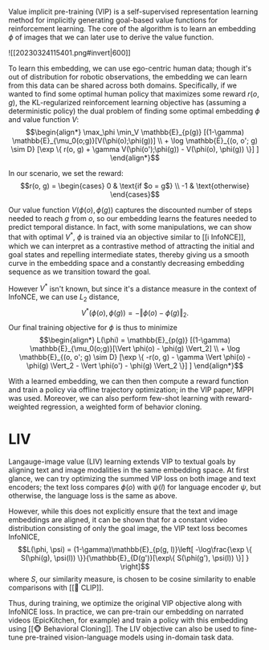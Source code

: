 Value implicit pre-training (VIP) is a self-supervised representation learning method for implicitly generating goal-based value functions for reinforcement learning. The core of the algorithm is to learn an embedding $\phi$ of images that we can later use to derive the value function.

![[20230324115401.png#invert|600]]

To learn this embedding, we can use ego-centric human data; though it's out of distribution for robotic observations, the embedding we can learn from this data can be shared across both domains. Specifically, if we wanted to find some optimal human policy that maximizes some reward $r(o, g)$, the KL-regularized reinforcement learning objective has (assuming a deterministic policy) the dual problem of finding some optimal embedding $\phi$ and value function $V$: $$\begin{align*} \max_\phi \min_V \mathbb{E}_{p(g)} [(1-\gamma) \mathbb{E}_{\mu_0(o;g)}[V(\phi(o);\phi(g))] \\ + \log \mathbb{E}_{(o, o'; g) \sim D} [\exp \{ r(o, g) + \gamma V(\phi(o');\phi(g)) - V(\phi(o), \phi(g)) \}] ] \end{align*}$$

In our scenario, we set the reward: $$r(o, g) = \begin{cases} 0 & \text{if $o = g$} \\ -1 & \text{otherwise} \end{cases}$$

Our value function $V(\phi(o), \phi(g))$ captures the discounted number of steps needed to reach $g$ from $o$, so our embedding learns the features needed to predict temporal distance. In fact, with some manipulations, we can show that with optimal $V^*$, $\phi$ is trained via an objective similar to [[ℹ️ InfoNCE]], which we can interpret as a contrastive method of attracting the initial and goal states and repelling intermediate states, thereby giving us a smooth curve in the embedding space and a constantly decreasing embedding sequence as we transition toward the goal.

However $V^*$ isn't known, but since it's a distance measure in the context of InfoNCE, we can use $L_2$ distance, $$V^*(\phi(o), \phi(g)) = -\Vert \phi(o) - \phi(g) \Vert_2.$$ Our final training objective for $\phi$ is thus to minimize $$\begin{align*} L(\phi) = \mathbb{E}_{p(g)} [(1-\gamma) \mathbb{E}_{\mu_0(o;g)}[\Vert \phi(o) - \phi(g) \Vert_2] \\ + \log \mathbb{E}_{(o, o'; g) \sim D} [\exp \{ -r(o, g) - \gamma \Vert \phi(o) - \phi(g) \Vert_2 - \Vert \phi(o') - \phi(g) \Vert_2 \}] ] \end{align*}$$

With a learned embedding, we can then then compute a reward function and train a policy via offline trajectory optimization; in the VIP paper, MPPI was used. Moreover, we can also perform few-shot learning with reward-weighted regression, a weighted form of behavior cloning.

# LIV
Langauge-image value (LIV) learning extends VIP to textual goals by aligning text and image modalities in the same embedding space. At first glance, we can try optimizing the summed VIP loss on both image and text encoders; the text loss compares $\phi(o)$ with $\psi(l)$ for language encoder $\psi$, but otherwise, the language loss is the same as above.

However, while this does not explicitly ensure that the text and image embeddings are aligned, it can be shown that for a constant video distribution consisting of only the goal image, the VIP text loss becomes InfoNICE, $$L(\phi, \psi) = (1-\gamma)\mathbb{E}_{p(g, l)}\left[ -\log\frac{\exp \{ S(\phi(g), \psi(l)) \}}{\mathbb{E}_{D(g')}[\exp\{ S(\phi(g'), \psi(l)) \}] } \right]$$ where $S$, our similarity measure, is chosen to be cosine similarity to enable comparisons with [[🍌 CLIP]].

Thus, during training, we optimize the original VIP objective along with InfoNICE loss. In practice, we can pre-train our embedding on narrated videos (EpicKitchen, for example) and train a policy with this embedding using [[🐵 Behavioral Cloning]]. The LIV objective can also be used to fine-tune pre-trained vision-language models using in-domain task data.